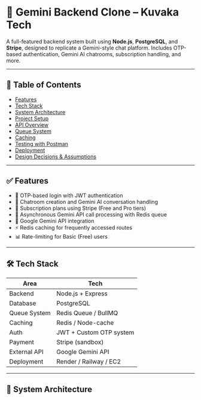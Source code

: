 # 🚀 Gemini Backend Clone – Kuvaka Tech

A full-featured backend system built using **Node.js**, **PostgreSQL**, and **Stripe**, designed to replicate a Gemini-style chat platform. Includes OTP-based authentication, Gemini AI chatrooms, subscription handling, and more.

---

## 📌 Table of Contents

- [Features](#features)
- [Tech Stack](#tech-stack)
- [System Architecture](#system-architecture)
- [Project Setup](#project-setup)
- [API Overview](#api-overview)
- [Queue System](#queue-system)
- [Caching](#caching)
- [Testing with Postman](#testing-with-postman)
- [Deployment](#deployment)
- [Design Decisions & Assumptions](#design-decisions--assumptions)

---

## ✅ Features

- 🔐 OTP-based login with JWT authentication
- 💬 Chatroom creation and Gemini AI conversation handling
- 🧾 Subscription plans using Stripe (Free and Pro tiers)
- 🔄 Asynchronous Gemini API call processing with Redis queue
- 🧠 Google Gemini API integration
- ⚡ Redis caching for frequently accessed routes
- 📊 Rate-limiting for Basic (Free) users

---

## 🛠 Tech Stack

| Area            | Tech                         |
|-----------------|------------------------------|
| Backend         | Node.js + Express            |
| Database        | PostgreSQL                   |
| Queue System    | Redis Queue / BullMQ         |
| Caching         | Redis / Node-cache           |
| Auth            | JWT + Custom OTP system      |
| Payment         | Stripe (sandbox)             |
| External API    | Google Gemini API            |
| Deployment      | Render / Railway / EC2       |

---

## 🧱 System Architecture




